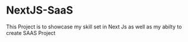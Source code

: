 # NextJS-SaaS
This Project is to showcase my skill set in Next Js as well as my abilty to create SAAS Project
